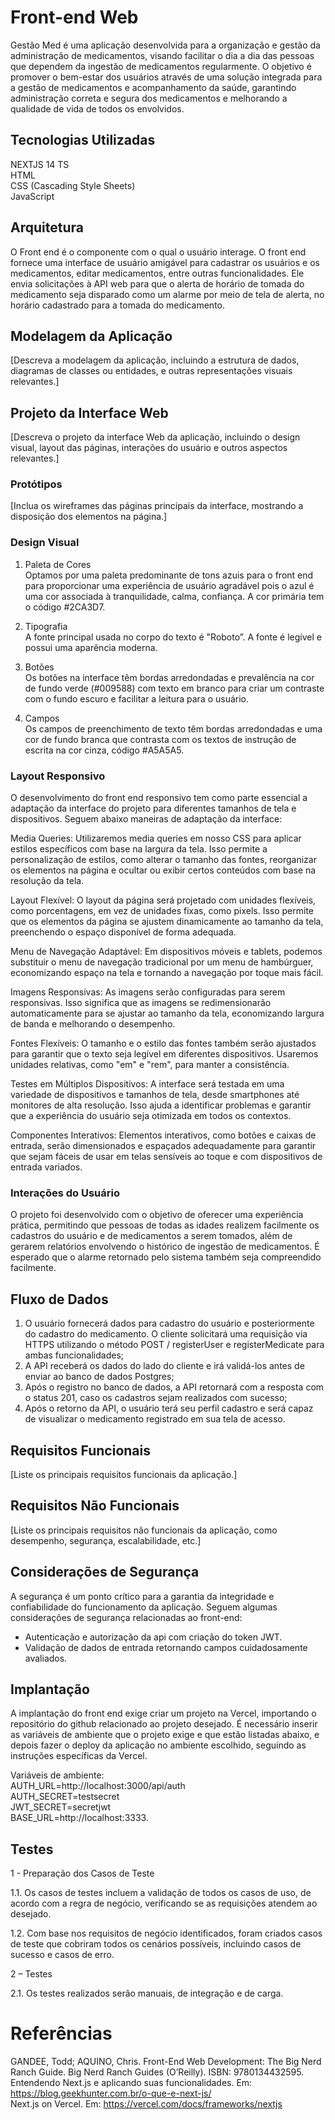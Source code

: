 # Front-end Web

Gestão Med é uma aplicação desenvolvida para a organização e gestão da administração de medicamentos, visando facilitar o dia a dia das pessoas que dependem da ingestão de medicamentos regularmente.  O objetivo é promover o bem-estar dos usuários através de uma solução integrada para a gestão de medicamentos e acompanhamento da saúde, garantindo administração correta e segura dos medicamentos e melhorando a qualidade de vida de todos os envolvidos.

## Tecnologias Utilizadas

NEXTJS 14 TS </br>
HTML </br>
CSS (Cascading Style Sheets) </br>
JavaScript

## Arquitetura

O Front end é o componente com o qual o usuário interage. O front end fornece uma interface de usuário amigável para cadastrar os usuários e os medicamentos, editar medicamentos, entre outras funcionalidades. Ele envia solicitações à API web para que o alerta de horário de tomada do medicamento seja disparado como um alarme por meio de tela de alerta, no horário cadastrado para a tomada do medicamento.

## Modelagem da Aplicação
[Descreva a modelagem da aplicação, incluindo a estrutura de dados, diagramas de classes ou entidades, e outras representações visuais relevantes.]

## Projeto da Interface Web
[Descreva o projeto da interface Web da aplicação, incluindo o design visual, layout das páginas, interações do usuário e outros aspectos relevantes.]

### Protótipos
[Inclua os wireframes das páginas principais da interface, mostrando a disposição dos elementos na página.]

### Design Visual
1. Paleta de Cores </br>
Optamos por uma paleta predominante de tons azuis para o front end para proporcionar uma experiência de usuário agradável pois o azul é uma cor associada à tranquilidade, calma, confiança. A cor primária tem o código #2CA3D7. </br>

2. Tipografia</br>
A fonte principal usada no corpo do texto é "Roboto”. A fonte é legível e possui uma aparência moderna.

4. Botões</br>
Os botões na interface têm bordas arredondadas e prevalência na cor de fundo verde (#009588) com texto em branco para criar um contraste com o fundo escuro e facilitar a leitura para o usuário.

6. Campos</br>
Os campos de preenchimento de texto têm bordas arredondadas e uma cor de fundo branca que contrasta com os textos de instrução de escrita na cor cinza, código #A5A5A5.

### Layout Responsivo
O desenvolvimento do front end responsivo tem como parte essencial a adaptação da interface do projeto para diferentes tamanhos de tela e dispositivos. Seguem abaixo maneiras de adaptação da interface: </br>

Media Queries: Utilizaremos media queries em nosso CSS para aplicar estilos específicos com base na largura da tela. Isso permite a personalização de estilos, como alterar o tamanho das fontes, reorganizar os elementos na página e ocultar ou exibir certos conteúdos com base na resolução da tela.</br>

Layout Flexível: O layout da página será projetado com unidades flexíveis, como porcentagens, em vez de unidades fixas, como pixels. Isso permite que os elementos da página se ajustem dinamicamente ao tamanho da tela, preenchendo o espaço disponível de forma adequada. </br>

Menu de Navegação Adaptável: Em dispositivos móveis e tablets, podemos substituir o menu de navegação tradicional por um menu de hambúrguer, economizando espaço na tela e tornando a navegação por toque mais fácil. </br>

Imagens Responsivas: As imagens serão configuradas para serem responsivas. Isso significa que as imagens se redimensionarão automaticamente para se ajustar ao tamanho da tela, economizando largura de banda e melhorando o desempenho.</br>

Fontes Flexíveis: O tamanho e o estilo das fontes também serão ajustados para garantir que o texto seja legível em diferentes dispositivos. Usaremos unidades relativas, como "em" e "rem", para manter a consistência. </br>

Testes em Múltiplos Dispositivos: A interface será testada em uma variedade de dispositivos e tamanhos de tela, desde smartphones até monitores de alta resolução. Isso ajuda a identificar problemas e garantir que a experiência do usuário seja otimizada em todos os contextos.</br>

Componentes Interativos: Elementos interativos, como botões e caixas de entrada, serão dimensionados e espaçados adequadamente para garantir que sejam fáceis de usar em telas sensíveis ao toque e com dispositivos de entrada variados.</br>

### Interações do Usuário

O projeto foi desenvolvido com o objetivo de oferecer uma experiência prática, permitindo que pessoas de todas as idades realizem facilmente os cadastros do usuário e de medicamentos a serem tomados, além de gerarem relatórios envolvendo o histórico de ingestão de medicamentos. É esperado que o alarme retornado pelo sistema também seja compreendido facilmente.

## Fluxo de Dados

1.	O usuário fornecerá dados para cadastro do usuário e posteriormente do cadastro do medicamento. O cliente solicitará uma requisição via HTTPS utilizando o método POST / registerUser  e registerMedicate  para ambas funcionalidades;</br>
2.	A API receberá os dados do lado do cliente e irá validá-los antes de enviar ao banco de dados Postgres; </br>
3.	Após o registro no banco de dados, a API retornará com a resposta com o status 201, caso os cadastros sejam realizados com sucesso;</br>
4.	Após o retorno da API, o usuário terá seu perfil cadastro e será capaz de visualizar o medicamento registrado em sua tela de acesso.

## Requisitos Funcionais

[Liste os principais requisitos funcionais da aplicação.]

## Requisitos Não Funcionais

[Liste os principais requisitos não funcionais da aplicação, como desempenho, segurança, escalabilidade, etc.]


## Considerações de Segurança

A segurança é um ponto crítico para a garantia da integridade e confiabilidade do funcionamento da aplicação. Seguem algumas considerações de segurança relacionadas ao front-end:</br>

- Autenticação e autorização da api com criação do token JWT. </br>
- Validação de dados de entrada retornando campos cuidadosamente avaliados.


## Implantação

A implantação do front end exige criar um projeto na Vercel, importando o repositório do github relacionado ao projeto desejado. É necessário inserir as variáveis de ambiente que o projeto exige e que estão listadas abaixo, e depois fazer o deploy da aplicação no ambiente escolhido, seguindo as instruções específicas da Vercel.</br>

Variáveis de ambiente:</br>
AUTH_URL=http://localhost:3000/api/auth </br>
AUTH_SECRET=testsecret </br>
JWT_SECRET=secretjwt </br>
BASE_URL=http://localhost:3333.


## Testes

1 - Preparação dos Casos de Teste</br>

1.1. Os casos de testes incluem a validação de todos os casos de uso, de acordo com a regra de negócio, verificando se as requisições atendem ao desejado.</br>

1.2. Com base nos requisitos de negócio identificados, foram criados casos de teste que cobriram todos os cenários possíveis, incluindo casos de sucesso e casos de erro.

2 – Testes </br>

2.1. Os testes realizados serão manuais, de integração e de carga.

# Referências

GANDEE, Todd; AQUINO, Chris. Front-End Web Development: The Big Nerd Ranch Guide. Big Nerd Ranch Guides (O’Reilly). ISBN: 9780134432595.</br>
Entendendo Next.js e aplicando suas funcionalidades. Em: https://blog.geekhunter.com.br/o-que-e-next-js/</br>
Next.js on Vercel. Em: https://vercel.com/docs/frameworks/nextjs</br>

